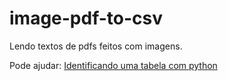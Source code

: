 # image-pdf-to-csv
Lendo textos de pdfs feitos com imagens.

Pode ajudar: [Identificando uma tabela com python](https://stackoverflow.com/questions/27969091/processing-an-image-of-a-table-to-get-data-from-it)
